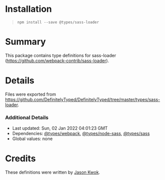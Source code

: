 # Installation
> `npm install --save @types/sass-loader`

# Summary
This package contains type definitions for sass-loader (https://github.com/webpack-contrib/sass-loader).

# Details
Files were exported from https://github.com/DefinitelyTyped/DefinitelyTyped/tree/master/types/sass-loader.

### Additional Details
 * Last updated: Sun, 02 Jan 2022 04:01:23 GMT
 * Dependencies: [@types/webpack](https://npmjs.com/package/@types/webpack), [@types/node-sass](https://npmjs.com/package/@types/node-sass), [@types/sass](https://npmjs.com/package/@types/sass)
 * Global values: none

# Credits
These definitions were written by [Jason Kwok](https://github.com/JasonHK).
